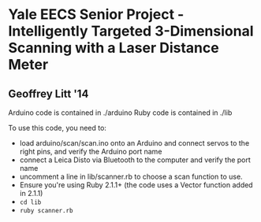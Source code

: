 Yale EECS Senior Project - Intelligently Targeted 3-Dimensional Scanning with a Laser Distance Meter
====================
Geoffrey Litt '14
--------------------

Arduino code is contained in ./arduino
Ruby code is contained in ./lib

To use this code, you need to:
- load arduino/scan/scan.ino onto an Arduino and connect servos to the right pins,
  and verify the Arduino port name
- connect a Leica Disto via Bluetooth to the computer and verify the port name
- uncomment a line in lib/scanner.rb to choose a scan function to use.
- Ensure you're using Ruby 2.1.1+ (the code uses a Vector function added in 2.1.1)
- `cd lib`
- `ruby scanner.rb`
